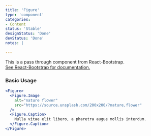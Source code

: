 ```yaml
---
title: 'Figure'
type: 'component'
categories:
- Content
status: 'Stable'
designStatus: 'Done'
devStatus: 'Done'
notes: |

---
```


<p className="lead">
  This is a pass through component from React-Bootstrap.<br/>
  <a href="https://react-bootstrap.github.io/components/figures/" target="_blank" rel="noopener noreferrer">
    See React-Bootstrap for documentation.
  </a>
</p>

### Basic Usage

```jsx live
<Figure>
  <Figure.Image
    alt="nature flower"
    src="https://source.unsplash.com/200x200/?nature,flower"
  />
  <Figure.Caption>
    Nulla vitae elit libero, a pharetra augue mollis interdum.
  </Figure.Caption>
</Figure>
```

<guide
  selectors="`figure`"
/>
